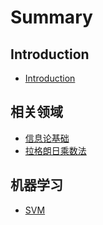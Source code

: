 # Summary

## Introduction

* [Introduction](README.md)

## 相关领域

* [信息论基础](xin-xi-lun-ji-chu.md)
* [拉格朗日乘数法](la-ge-lang-ri-cheng-shu-fa.md)

## 机器学习

* [SVM](chapter1.md)

